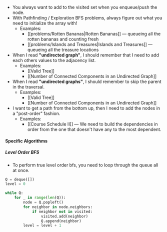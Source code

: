 - You always want to add to the visited set when you enqueue/push the node. 
- With Pathfinding / Exploration BFS problems, always figure out what you need to initialize the array with!
	- Examples:
		- [[problems/Rotten Bananas|Rotten Bananas]] — queueing all the rotten bananas and counting fresh
		- [[problems/Islands and Treasures|Islands and Treasures]] — queueing all the treasure locations
- When I read **"undirected graph"**, I should remember that I need to add each others values to the adjacency list.
	- Examples:
		- [[Valid Tree]]
		- [[Number of Connected Components in an Undirected Graph]]
- When I read **"undirected graphs"**, I should remember to skip the parent in the traversal.
	- Examples:
		- [[Valid Tree]]
		- [[Number of Connected Components in an Undirected Graph]]
- I want to get a path from the bottom up, then I need to add the nodes in a "post-order" fashion.
	- Examples:
		- [[Course Schedule II]] — We need to build the dependencies in order from the one that doesn't have any to the most dependent.
#### Specific Algorithms
##### Level Order BFS
- To perform true level order bfs, you need to loop through the queue all at once.

```python
Q = deque([])
level = 0

while Q:
	for _ in range(len(Q)):
		node = Q.popleft()
		for neighbor in node.neighbors:
			if neighbor not in visited:
				visited.add(neighbor)
				Q.append(neighbor)
		level = level + 1
```

